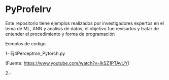 # PyProfeIrv

Este repositorio tiene ejemplos realizados por investigadores expertos en el tema de ML, ANN y analisis de datos, el objetivo fue revisarlos 
y tratar de entender el procedimiento y forma de programación


Eemplos de codigo.

1- Ej4Perceptron_Pytorch.py


(Fuente: https://www.youtube.com/watch?v=lkSZ1PTAvUY)

2.-
